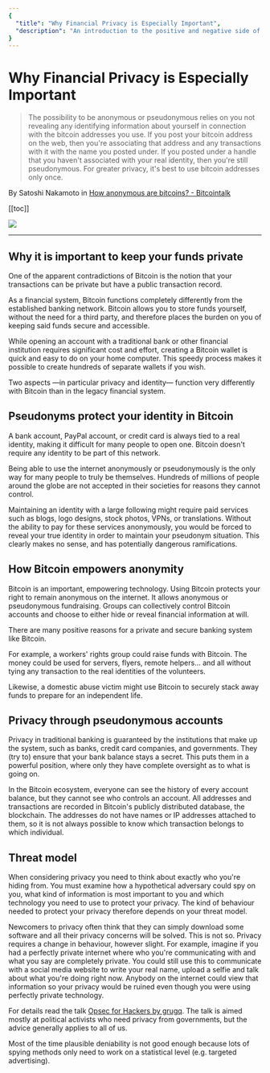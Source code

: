 ```yaml
---
{
  "title": "Why Financial Privacy is Especially Important",
  "description": "An introduction to the positive and negative side of Privacy in Bitcoin today. This is the Wasabi documentation, an archive of knowledge about the open-source, non-custodial and privacy-focused Bitcoin wallet for desktop."
}
---
```


# Why Financial Privacy is Especially Important

> The possibility to be anonymous or pseudonymous relies on you not revealing any identifying information about yourself in connection with the bitcoin addresses you use.
If you post your bitcoin address on the web, then you're associating that address and any transactions with it with the name you posted under.
If you posted under a handle that you haven't associated with your real identity, then you're still pseudonymous.
For greater privacy, it's best to use bitcoin addresses only once.

By Satoshi Nakamoto in [How anonymous are bitcoins? - Bitcointalk](https://bitcointalk.org/index.php?topic=8.msg34#msg34)

[[toc]]

![](/InfographicWhyWasabi.png)

---

## Why it is important to keep your funds private

One of the apparent contradictions of Bitcoin is the notion that your transactions can be private but have a public transaction record.

As a financial system, Bitcoin functions completely differently from the established banking network.
Bitcoin allows you to store funds yourself, without the need for a third party, and therefore places the burden on you of keeping said funds secure and accessible.

While opening an account with a traditional bank or other financial institution requires significant cost and effort, creating a Bitcoin wallet is quick and easy to do on your home computer.
This speedy process makes it possible to create hundreds of separate wallets if you wish.

Two aspects —in particular privacy and identity— function very differently with Bitcoin than in the legacy financial system.

## Pseudonyms protect your identity in Bitcoin

A bank account, PayPal account, or credit card is always tied to a real identity, making it difficult for many people to open one.
Bitcoin doesn't require any identity to be part of this network.

Being able to use the internet anonymously or pseudonymously is the only way for many people to truly be themselves.
Hundreds of millions of people around the globe are not accepted in their societies for reasons they cannot control.

Maintaining an identity with a large following might require paid services such as blogs, logo designs, stock photos, VPNs, or translations.
Without the ability to pay for these services anonymously, you would be forced to reveal your true identity in order to maintain your pseudonym situation.
This clearly makes no sense, and has potentially dangerous ramifications.

## How Bitcoin empowers anonymity

Bitcoin is an important, empowering technology.
Using Bitcoin protects your right to remain anonymous on the internet.
It allows anonymous or pseudonymous fundraising.
Groups can collectively control Bitcoin accounts and choose to either hide or reveal financial information at will.

There are many positive reasons for a private and secure banking system like Bitcoin.

For example, a workers' rights group could raise funds with Bitcoin.
The money could be used for servers, flyers, remote helpers… and all without tying any transaction to the real identities of the volunteers.

Likewise, a domestic abuse victim might use Bitcoin to securely stack away funds to prepare for an independent life.

## Privacy through pseudonymous accounts

Privacy in traditional banking is guaranteed by the institutions that make up the system, such as banks, credit card companies, and governments.
They (try to) ensure that your bank balance stays a secret.
This puts them in a powerful position, where only they have complete oversight as to what is going on.

In the Bitcoin ecosystem, everyone can see the history of every account balance, but they cannot see who controls an account.
All addresses and transactions are recorded in Bitcoin's publicly distributed database, the blockchain.
The addresses do not have names or IP addresses attached to them, so it is not always possible to know which transaction belongs to which individual.

## Threat model

When considering privacy you need to think about exactly who you're hiding from.
You must examine how a hypothetical adversary could spy on you, what kind of information is most important to you and which technology you need to use to protect your privacy.
The kind of behaviour needed to protect your privacy therefore depends on your threat model.

Newcomers to privacy often think that they can simply download some software and all their privacy concerns will be solved.
This is not so.
Privacy requires a change in behaviour, however slight.
For example, imagine if you had a perfectly private internet where who you're communicating with and what you say are completely private.
You could still use this to communicate with a social media website to write your real name, upload a selfie and talk about what you're doing right now.
Anybody on the internet could view that information so your privacy would be ruined even though you were using perfectly private technology.

For details read the talk [Opsec for Hackers by grugq](https://www.slideshare.net/grugq/opsec-for-hackers).
The talk is aimed mostly at political activists who need privacy from governments, but the advice generally applies to all of us.

Most of the time plausible deniability is not good enough because lots of spying methods only need to work on a statistical level (e.g. targeted advertising).

